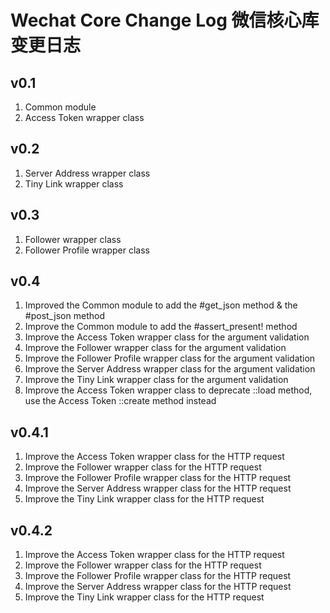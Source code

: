 # Wechat Core Change Log 微信核心库变更日志

## v0.1
1. Common module
2. Access Token wrapper class

## v0.2
1. Server Address wrapper class
2. Tiny Link wrapper class

## v0.3
1. Follower wrapper class
2. Follower Profile wrapper class

## v0.4
1. Improved the Common module to add the #get_json method & the #post_json method
2. Improve the Common module to add the #assert_present! method
3. Improve the Access Token wrapper class for the argument validation
4. Improve the Follower wrapper class for the argument validation
5. Improve the Follower Profile wrapper class for the argument validation
6. Improve the Server Address wrapper class for the argument validation
7. Improve the Tiny Link wrapper class for the argument validation
8. Improve the Access Token wrapper class to deprecate ::load method, use the Access Token ::create method instead

## v0.4.1
1. Improve the Access Token wrapper class for the HTTP request
2. Improve the Follower wrapper class for the HTTP request
3. Improve the Follower Profile wrapper class for the HTTP request
4. Improve the Server Address wrapper class for the HTTP request
5. Improve the Tiny Link wrapper class for the HTTP request

## v0.4.2
1. Improve the Access Token wrapper class for the HTTP request
2. Improve the Follower wrapper class for the HTTP request
3. Improve the Follower Profile wrapper class for the HTTP request
4. Improve the Server Address wrapper class for the HTTP request
5. Improve the Tiny Link wrapper class for the HTTP request
